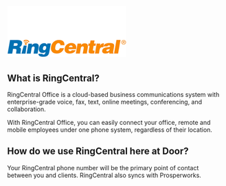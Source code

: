 # ![](/assets/kit4.png)

## What is RingCentral?

RingCentral Office is a cloud-based business communications system with enterprise-grade voice, fax, text, online meetings, conferencing, and collaboration.

With RingCentral Office, you can easily connect your office, remote and mobile employees under one phone system, regardless of their location.

## How do we use RingCentral here at Door?

Your RingCentral phone number will be the primary point of contact between you and clients. RingCentral also syncs with Prosperworks.

